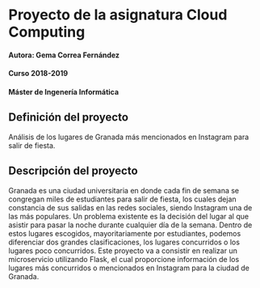 # Proyecto de la asignatura Cloud Computing

#### Autora: Gema Correa Fernández
#### Curso 2018-2019
#### Máster de Ingenería Informática

## Definición del proyecto

Análisis de los lugares de Granada más mencionados en Instagram para salir de fiesta.

## Descripción del proyecto

Granada es una ciudad universitaria en donde cada fin de semana se congregan miles de estudiantes para salir de fiesta, los cuales dejan constancia de sus salidas en las redes sociales, siendo Instagram una de las más populares. Un problema existente es la decisión del lugar al que asistir para pasar la noche durante cualquier día de la semana. Dentro de estos lugares escogidos, mayoritariamente por estudiantes, podemos diferenciar dos grandes clasificaciones, los lugares concurridos o los lugares poco concurridos. Este proyecto va a consistir en realizar un microservicio utilizando Flask, el cual proporcione información de los lugares más concurridos o mencionados en Instagram para la ciudad de Granada.
